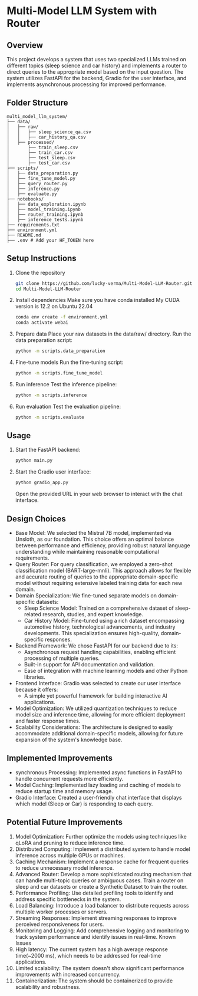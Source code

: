 # Multi-Model LLM System with Router

## Overview

This project develops a system that uses two specialized LLMs trained on different topics (sleep science and car history) and implements a router to direct queries to the appropriate model based on the input question. The system utilizes FastAPI for the backend, Gradio for the user interface, and implements asynchronous processing for improved performance.

## Folder Structure

    multi_model_llm_system/
    ├── data/
    │   ├── raw/
    │   │   ├── sleep_science_qa.csv
    │   │   ├── car_history_qa.csv
    │   ├── processed/
    │       ├── train_sleep.csv
    │       ├── train_car.csv
    │       ├── test_sleep.csv
    │       ├── test_car.csv
    ├── scripts/
    │   ├── data_preparation.py
    │   ├── fine_tune_model.py
    │   ├── query_router.py
    │   ├── inference.py
    │   ├── evaluate.py
    ├── notebooks/
    │   ├── data_exploration.ipynb
    │   ├── model_training.ipynb
    │   ├── router_training.ipynb
    │   ├── inference_tests.ipynb
    ├── requirements.txt
    ├── environment.yml
    ├── README.md
    ├── .env # Add your HF_TOKEN here

## Setup Instructions

1. Clone the repository

    ```bash
    git clone https://github.com/lucky-verma/Multi-Model-LLM-Router.git
    cd Multi-Model-LLM-Router
    ```

2. Install dependencies
    Make sure you have conda installed
    My CUDA version is 12.2 on Ubuntu 22.04

    ```bash
    conda env create -f environment.yml
    conda activate webai
    ```

3. Prepare data
    Place your raw datasets in the data/raw/ directory.
    Run the data preparation script:

    ```bash
    python -m scripts.data_preparation
    ```

4. Fine-tune models
    Run the fine-tuning script:

    ```bash
    python -m scripts.fine_tune_model
    ```

5. Run inference
    Test the inference pipeline:

    ```bash
    python -m scripts.inference
    ```

6. Run evaluation
    Test the evaluation pipeline:

    ```bash
    python -m scripts.evaluate
    ```

## Usage

1. Start the FastAPI backend:

   ```bash
   python main.py
   ```

2. Start the Gradio user interface:

    ```bash
    python gradio_app.py
    ```

    Open the provided URL in your web browser to interact with the chat interface.

## Design Choices

* Base Model: We selected the Mistral 7B model, implemented via Unsloth, as our foundation. This choice offers an optimal balance between performance and efficiency, providing robust natural language understanding while maintaining reasonable computational requirements.
* Query Router: For query classification, we employed a zero-shot classification model (BART-large-mnli). This approach allows for flexible and accurate routing of queries to the appropriate domain-specific model without requiring extensive labeled training data for each new domain.
* Domain Specialization: We fine-tuned separate models on domain-specific datasets:
  * Sleep Science Model: Trained on a comprehensive dataset of sleep-related research, studies, and expert knowledge.
  * Car History Model: Fine-tuned using a rich dataset encompassing automotive history, technological advancements, and industry developments.
This specialization ensures high-quality, domain-specific responses.
* Backend Framework: We chose FastAPI for our backend due to its:
  * Asynchronous request handling capabilities, enabling efficient processing of multiple queries.
  * Built-in support for API documentation and validation.
  * Ease of integration with machine learning models and other Python libraries.
* Frontend Interface: Gradio was selected to create our user interface because it offers:
  * A simple yet powerful framework for building interactive AI applications.
* Model Optimization: We utilized quantization techniques to reduce model size and inference time, allowing for more efficient deployment and faster response times.
* Scalability Considerations: The architecture is designed to easily accommodate additional domain-specific models, allowing for future expansion of the system's knowledge base.

## Implemented Improvements

* synchronous Processing: Implemented async functions in FastAPI to handle concurrent requests more efficiently.
* Model Caching: Implemented lazy loading and caching of models to reduce startup time and memory usage.
* Gradio Interface: Created a user-friendly chat interface that displays which model (Sleep or Car) is responding to each query.

## Potential Future Improvements

1. Model Optimization: Further optimize the models using techniques like qLoRA and pruning to reduce inference time.
2. Distributed Computing: Implement a distributed system to handle model inference across multiple GPUs or machines.
3. Caching Mechanism: Implement a response cache for frequent queries to reduce unnecessary model inference.
4. Advanced Router: Develop a more sophisticated routing mechanism that can handle multi-topic queries or ambiguous cases. Train a router on sleep and car datasets or create a Synthetic Dataset to train the router.
5. Performance Profiling: Use detailed profiling tools to identify and address specific bottlenecks in the system.
6. Load Balancing: Introduce a load balancer to distribute requests across multiple worker processes or servers.
7. Streaming Responses: Implement streaming responses to improve perceived responsiveness for users.
8. Monitoring and Logging: Add comprehensive logging and monitoring to track system performance and identify issues in real-time.
Known Issues
9. High latency: The current system has a high average response time(~2000 ms), which needs to be addressed for real-time applications.
10. Limited scalability: The system doesn't show significant performance improvements with increased concurrency.
11. Containerization: The system should be containerized to provide scalability and robustness.
